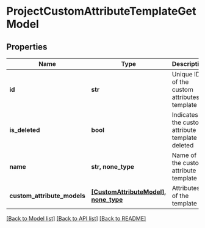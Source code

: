# ProjectCustomAttributeTemplateGetModel


## Properties
Name | Type | Description | Notes
------------ | ------------- | ------------- | -------------
**id** | **str** | Unique ID of the custom attributes template | [optional] 
**is_deleted** | **bool** | Indicates if the custom attribute template is deleted | [optional] 
**name** | **str, none_type** | Name of the custom attribute template | [optional] 
**custom_attribute_models** | [**[CustomAttributeModel], none_type**](CustomAttributeModel.md) | Attributes of the template | [optional] 

[[Back to Model list]](../README.md#documentation-for-models) [[Back to API list]](../README.md#documentation-for-api-endpoints) [[Back to README]](../README.md)


